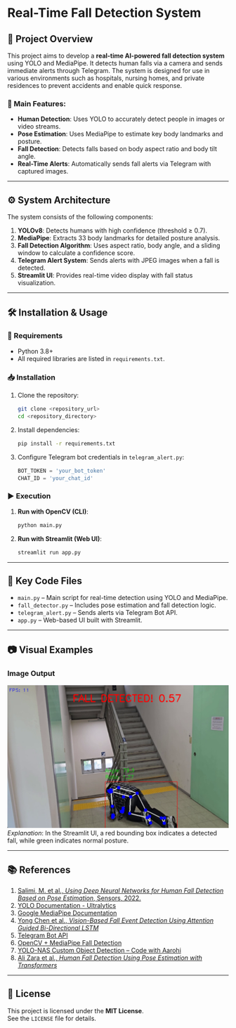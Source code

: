 # Real-Time Fall Detection System

## 📌 Project Overview

This project aims to develop a **real-time AI-powered fall detection system** using YOLO and MediaPipe. It detects human falls via a camera and sends immediate alerts through Telegram. The system is designed for use in various environments such as hospitals, nursing homes, and private residences to prevent accidents and enable quick response.

### 🔑 Main Features:
- **Human Detection**: Uses YOLO to accurately detect people in images or video streams.
- **Pose Estimation**: Uses MediaPipe to estimate key body landmarks and posture.
- **Fall Detection**: Detects falls based on body aspect ratio and body tilt angle.
- **Real-Time Alerts**: Automatically sends fall alerts via Telegram with captured images.

---

## ⚙️ System Architecture

The system consists of the following components:

1. **YOLOv8**: Detects humans with high confidence (threshold ≥ 0.7).
2. **MediaPipe**: Extracts 33 body landmarks for detailed posture analysis.
3. **Fall Detection Algorithm**: Uses aspect ratio, body angle, and a sliding window to calculate a confidence score.
4. **Telegram Alert System**: Sends alerts with JPEG images when a fall is detected.
5. **Streamlit UI**: Provides real-time video display with fall status visualization.

---

## 🛠️ Installation & Usage

### 🔧 Requirements
- Python 3.8+
- All required libraries are listed in `requirements.txt`.

### 📥 Installation

1. Clone the repository:
   ```bash
   git clone <repository_url>
   cd <repository_directory>
   ```

2. Install dependencies:
   ```bash
   pip install -r requirements.txt
   ```

3. Configure Telegram bot credentials in `telegram_alert.py`:
   ```python
   BOT_TOKEN = 'your_bot_token'
   CHAT_ID = 'your_chat_id'
   ```

### ▶️ Execution

1. **Run with OpenCV (CLI)**:
   ```bash
   python main.py
   ```

2. **Run with Streamlit (Web UI)**:
   ```bash
   streamlit run app.py
   ```

---

## 📂 Key Code Files

- `main.py` – Main script for real-time detection using YOLO and MediaPipe.
- `fall_detector.py` – Includes pose estimation and fall detection logic.
- `telegram_alert.py` – Sends alerts via Telegram Bot API.
- `app.py` – Web-based UI built with Streamlit.

---

## 📷 Visual Examples

### Image Output
![Fall Detection Screenshot](Test/Test1.png)  
*Explanation*: In the Streamlit UI, a red bounding box indicates a detected fall, while green indicates normal posture.

---

## 📚 References

1. [Salimi, M. et al., *Using Deep Neural Networks for Human Fall Detection Based on Pose Estimation*, Sensors, 2022.](https://www.mdpi.com/1424-8220/22/12/4544#fig_body_display_sensors-22-04544-f001)
2. [YOLO Documentation - Ultralytics](https://docs.ultralytics.com)
3. [Google MediaPipe Documentation](https://ai.google.dev/edge/mediapipe/solutions)
4. [Yong Chen et al., *Vision-Based Fall Event Detection Using Attention Guided Bi-Directional LSTM*](https://www.researchgate.net/publication/346894576_Vision-Based_Fall_Event_Detection_in_Complex_Background_Using_Attention_Guided_Bi-Directional_LSTM)
5. [Telegram Bot API](https://core.telegram.org/bots/api)
6. [OpenCV + MediaPipe Fall Detection](https://github.com/onenationonemind1/falling_detection)
7. [YOLO-NAS Custom Object Detection – Code with Aarohi](https://youtu.be/pgf9bPuEsFo?si=MR7y7VPIFWNPCVbZ)
8. [Ali Zara et al., *Human Fall Detection Using Pose Estimation with Transformers*](https://youtu.be/pgf9bPuEsFo?si=qPJoRV9-PTeJCn_I)

---

## 📄 License

This project is licensed under the **MIT License**.  
See the `LICENSE` file for details.
